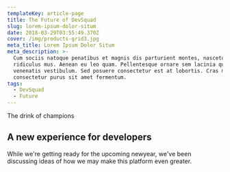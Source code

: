 ```yaml
---
templateKey: article-page
title: The Future of DevSquad
slug: lorem-ipsum-dolor-situm
date: 2018-03-29T03:55:49.370Z
cover: /img/products-grid3.jpg
meta_title: Lorem Ipsum Dolor Situm
meta_description: >-
  Cum sociis natoque penatibus et magnis dis parturient montes, nascetur
  ridiculus mus. Aenean eu leo quam. Pellentesque ornare sem lacinia quam
  venenatis vestibulum. Sed posuere consectetur est at lobortis. Cras mattis
  consectetur purus sit amet fermentum.
tags:
  - DevSquad
  - Future
---
```


The drink of champions

## A new experience for developers

While we're getting ready for the upcoming newyear, we've been discussing ideas of how we may make this platform even greater.
